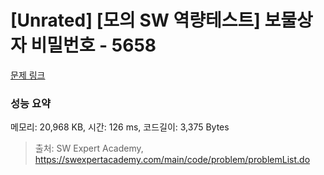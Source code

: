 # [Unrated] [모의 SW 역량테스트] 보물상자 비밀번호 - 5658 

[문제 링크](https://swexpertacademy.com/main/code/problem/problemDetail.do?contestProbId=AWXRUN9KfZ8DFAUo) 

### 성능 요약

메모리: 20,968 KB, 시간: 126 ms, 코드길이: 3,375 Bytes



> 출처: SW Expert Academy, https://swexpertacademy.com/main/code/problem/problemList.do